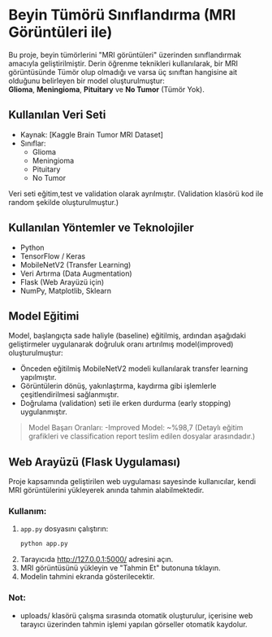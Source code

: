# Beyin Tümörü Sınıflandırma (MRI Görüntüleri ile)

Bu proje, beyin tümörlerini "MRI görüntüleri" üzerinden sınıflandırmak amacıyla geliştirilmiştir. Derin öğrenme teknikleri kullanılarak, bir MRI görüntüsünde Tümör olup olmadığı ve varsa üç sınıftan hangisine ait olduğunu belirleyen bir model oluşturulmuştur:  
**Glioma**, **Meningioma**, **Pituitary** ve **No Tumor** (Tümör Yok).

## Kullanılan Veri Seti
- Kaynak: [Kaggle Brain Tumor MRI Dataset]
- Sınıflar:  
   - Glioma  
   - Meningioma  
   - Pituitary  
   - No Tumor

Veri seti eğitim,test ve validation olarak ayrılmıştır. (Validation klasörü kod ile random şekilde oluşturulmuştur.)

## Kullanılan Yöntemler ve Teknolojiler
   - Python
   - TensorFlow / Keras
   - MobileNetV2 (Transfer Learning)
   - Veri Artırma (Data Augmentation)
   - Flask (Web Arayüzü için)
   - NumPy, Matplotlib, Sklearn

## Model Eğitimi
Model, başlangıçta sade haliyle (baseline) eğitilmiş, ardından aşağıdaki geliştirmeler uygulanarak doğruluk oranı artırılmış model(improved) oluşturulmuştur:
   - Önceden eğitilmiş MobileNetV2 modeli kullanılarak transfer learning yapılmıştır.
   - Görüntülerin dönüş, yakınlaştırma, kaydırma gibi işlemlerle çeşitlendirilmesi sağlanmıştır.
   - Doğrulama (validation) seti ile erken durdurma (early stopping) uygulanmıştır.

   > Model Başarı Oranları:
      -Improved Model: ~%98,7
(Detaylı eğitim grafikleri ve classification report teslim edilen dosyalar arasındadır.)

## Web Arayüzü (Flask Uygulaması)
Proje kapsamında geliştirilen web uygulaması sayesinde kullanıcılar, kendi MRI görüntülerini yükleyerek anında tahmin alabilmektedir.

### Kullanım:
1. `app.py` dosyasını çalıştırın:
   ```bash
   python app.py
2. Tarayıcıda http://127.0.0.1:5000/ adresini açın.
3. MRI görüntüsünü yükleyin ve "Tahmin Et" butonuna tıklayın.
4. Modelin tahmini ekranda gösterilecektir.

### Not:
 
* uploads/ klasörü çalışma sırasında otomatik oluşturulur, içerisine web tarayıcı üzerinden tahmin işlemi yapılan görseller otomatik kaydolur. 

